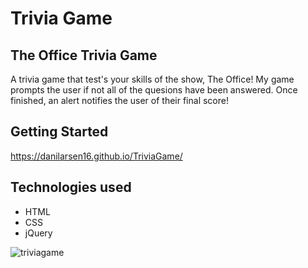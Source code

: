 # Trivia Game

## The Office Trivia Game

A trivia game that test's your skills of the show, The Office!
My game prompts the user if not all of the quesions have been answered.
Once finished, an alert notifies the user of their final score!

## Getting Started 
https://danilarsen16.github.io/TriviaGame/

## Technologies used
- HTML
- CSS
- jQuery


![triviagame](https://user-images.githubusercontent.com/38441292/44439200-3948ae80-a588-11e8-953d-bf6237fceed2.JPG)
